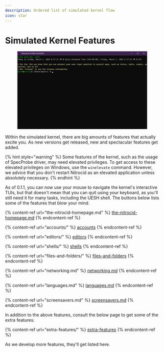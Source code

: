```yaml
---
description: Ordered list of simulated kernel flow
icon: star
---
```


# Simulated Kernel Features

<figure><img src="../../.gitbook/assets/002-shell.png" alt=""><figcaption></figcaption></figure>

Within the simulated kernel, there are big amounts of features that actually excite you. As new versions get released, new and spectacular features get added.

{% hint style="warning" %}
Some features of the kernel, such as the usage of SpecProbe driver, may need elevated privileges. To get access to these elevated privileges on Windows, use the `winelevate` command. However, we advice that you don't restart Nitrocid as an elevated application unless absolutely necessary.
{% endhint %}

As of 0.1.1, you can now use your mouse to navigate the kernel's interactive TUIs, but that doesn't mean that you can quit using your keyboard, as you'll still need it for many tasks, including the UESH shell. The buttons below lists some of the features that blow your mind.

{% content-ref url="the-nitrocid-homepage.md" %}
[the-nitrocid-homepage.md](the-nitrocid-homepage.md)
{% endcontent-ref %}

{% content-ref url="accounts/" %}
[accounts](accounts/)
{% endcontent-ref %}

{% content-ref url="editors/" %}
[editors](editors/)
{% endcontent-ref %}

{% content-ref url="shells/" %}
[shells](shells/)
{% endcontent-ref %}

{% content-ref url="files-and-folders/" %}
[files-and-folders](files-and-folders/)
{% endcontent-ref %}

{% content-ref url="networking.md" %}
[networking.md](networking.md)
{% endcontent-ref %}

{% content-ref url="languages.md" %}
[languages.md](languages.md)
{% endcontent-ref %}

{% content-ref url="screensavers.md" %}
[screensavers.md](screensavers.md)
{% endcontent-ref %}

In addition to the above features, consult the below page to get some of the extra features:

{% content-ref url="extra-features/" %}
[extra-features](extra-features/)
{% endcontent-ref %}

As we develop more features, they'll get listed here.
